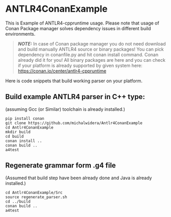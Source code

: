 # ANTLR4ConanExample

This is Example of ANTLR4-cppruntime usage.
Please note that usage of Conan Package manager solves dependency issues in different build environments.


> **_NOTE:_** In case of Conan package manager you do not need download and build manually ANTLR4 source or binary packages! You can pick dependency in conanfile.py and hit conan install command. Conan already did it for you! All binary packages are here and you can check if your platform is already supported by given system here: https://conan.io/center/antlr4-cppruntime


Here is code snippets that build working parser on your platform.

## Build example ANTLR4 parser in C++ type:

(assuming Gcc (or Similar) toolchain is already installed.)

~~~
pip install conan
git clone https://github.com/michalwidera/Antlr4ConanExample
cd Antlr4ConanExample
mkdir build
cd build
conan install ..
conan build ..
a4test
~~~

## Regenerate grammar form .g4 file

(Assumed that build step have been already done and Java is already installed.)

~~~
cd Antlr4ConanExample/Src
source regenerate_parser.sh
cd ../build
conan build ..
a4test
~~~
